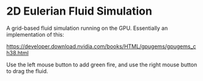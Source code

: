 # 2D Eulerian Fluid Simulation

A grid-based fluid simulation running on the GPU. Essentially an implementation of this:

https://developer.download.nvidia.com/books/HTML/gpugems/gpugems_ch38.html

Use the left mouse button to add green fire, and use the right mouse button to drag the fluid.
